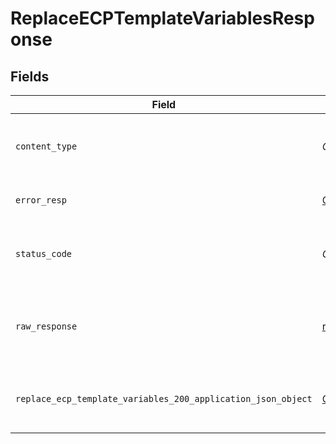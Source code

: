 # ReplaceECPTemplateVariablesResponse


## Fields

| Field                                                                                                                                              | Type                                                                                                                                               | Required                                                                                                                                           | Description                                                                                                                                        |
| -------------------------------------------------------------------------------------------------------------------------------------------------- | -------------------------------------------------------------------------------------------------------------------------------------------------- | -------------------------------------------------------------------------------------------------------------------------------------------------- | -------------------------------------------------------------------------------------------------------------------------------------------------- |
| `content_type`                                                                                                                                     | *Optional[str]*                                                                                                                                    | :heavy_check_mark:                                                                                                                                 | HTTP response content type for this operation                                                                                                      |
| `error_resp`                                                                                                                                       | [Optional[shared.ErrorResp]](undefined/models/shared/errorresp.md)                                                                                 | :heavy_minus_sign:                                                                                                                                 | Could not authenticate the user                                                                                                                    |
| `status_code`                                                                                                                                      | *Optional[int]*                                                                                                                                    | :heavy_check_mark:                                                                                                                                 | HTTP response status code for this operation                                                                                                       |
| `raw_response`                                                                                                                                     | [requests.Response](https://requests.readthedocs.io/en/latest/api/#requests.Response)                                                              | :heavy_minus_sign:                                                                                                                                 | Raw HTTP response; suitable for custom response parsing                                                                                            |
| `replace_ecp_template_variables_200_application_json_object`                                                                                       | [Optional[operations.ReplaceECPTemplateVariables200ApplicationJSON]](undefined/models/operations/replaceecptemplatevariables200applicationjson.md) | :heavy_minus_sign:                                                                                                                                 | Replaced portal template variables successfully.                                                                                                   |